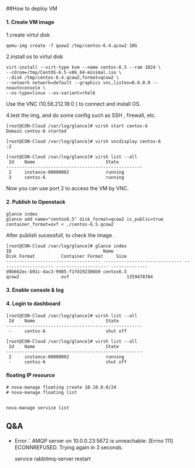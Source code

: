 ##How to deploy VM 
#### 1. Create VM image

1.create virtul disk     
   
	qemu-img create -f qoow2 /tmp/centos-6.4.qcow2 10G

2.install os to virtul disk   
	
    virt-install --virt-type kvm --name centos-6.5 --ram 1024 \ 
    --cdrom=/tmp/CentOS-6.5-x86_64-minimal.iso \
    --disk /tmp/centos-6.4.qcow2,format=qcow2 \
    --network network=default --graphics vnc,listen=0.0.0.0 --noautoconsole \
    --os-type=linux --os-variant=rhel6
    
Use the VNC (10.56.212.18:0 ) to connect and install OS.


4.test the img, and do some config such as  SSH , firewall, etc.
	   
	    
	[root@CON-Cloud /var/log/glance]# virsh start centos-6
	Domain centos-6 started
	
	[root@CON-Cloud /var/log/glance]# virsh vncdisplay centos-6
	:2
	
	[root@CON-Cloud /var/log/glance]# virsh list --all
	 Id    Name                           State
	----------------------------------------------------
	 2     instance-00000002              running
	 3     centos-6                       running
	   

Now you can use port 2 to access the VM by VNC.

#### 2.  Publish to Openstack
	glance index   
	glance add name="centos6.5" disk_format=qcow2 is_public=true container_format=ovf < ./centos-6.5.qcow2

After publish sucessfull, to check the image .

	[root@CON-Cloud /var/log/glance]# glance index
	ID                                   Name                           Disk Format          Container Format     Size
	------------------------------------ ------------------------------ -------------------- -------------------- --------------
	d9b662ec-b91c-4ac3-9905-f1fd192306b9 centos6.5                      qcow2                ovf                      1359478784

#### 3. Enable console & log

#### 4. Login to **dashboard** 
   
	[root@CON-Cloud /var/log/glance]# virsh list --all
	 Id    Name                           State
	----------------------------------------------------
	 -     centos-6                       shut off 
	
	[root@CON-Cloud /var/log/glance]# virsh list --all
	 Id    Name                           State
	----------------------------------------------------
	 2     instance-00000002              running
	 -     centos-6                       shut off
	 


#### floating IP resource
	
	# nova-manage floating create 10.10.0.0/24
	# nova-manage floating list


	nova-manage service list

## Q&A    
* Error：AMQP server on 10.0.0.23:5672 is unreachable: [Errno 111] ECONNREFUSED. Trying again in 3 seconds.
	
	service rabbitmq-server restart
